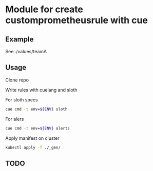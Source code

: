# Module for create customprometheusrule with cue

## Example
See ./values/teamA

## Usage
Clone repo

Write rules with cuelang and sloth

For sloth specs
```bash
cue cmd -t env=${ENV} sloth
```
For alers
```bash
cue cmd -t env=${ENV} alerts
```

Apply manifest on cluster
```bash
kubectl apply -f ./_gen/
```

## TODO
